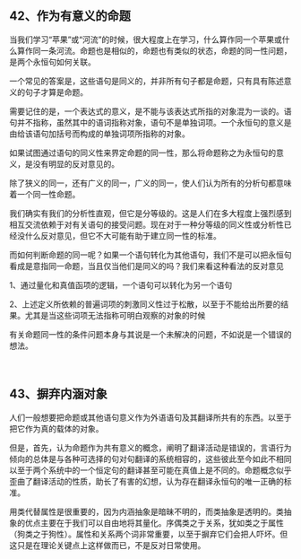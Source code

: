 <h2>42、作为有意义的命题</h2><p data-pid="rj3KpnCr">当我们学习“苹果”或“河流”的时候，很大程度上在学习，什么算作同一个苹果或什么算作同一条河流。命题也是相似的，命题也有类似的状态，命题的同一性问题，是两个永恒句如何关联。</p><p data-pid="_-NkSBvV">一个常见的答案是，这些语句是同义的，并非所有句子都是命题，只有具有陈述意义的句子才算是命题。</p><p data-pid="iw3kTj-Q">需要记住的是，一个表达式的意义，是不能与该表达式所指的对象混为一谈的。语句并不指称，虽然其中的语词指称对象，语句不是单独词项。一个永恒句的意义是由给该语句加括号而构成的单独词项所指称的对象。</p><p data-pid="_4zRYBjO">如果试图通过语句的同义性来界定命题的同一性，那么将命题称之为永恒句的意义，是没有明显的反对意见的。</p><p data-pid="HgM_LLvu">除了狭义的同一，还有广义的同一，广义的同一，使人们认为所有的分析句都意味着一个同一性命题。</p><p data-pid="03ERzpCb">我们确实有我们的分析性直观，但它是分等级的。这是人们在多大程度上强烈感到相互交流依赖于对有关语句的接受问题。现在对于一种分等级的同义性或分析性已经没什么反对意见，但它不大可能有助于建立同一性的标准。</p><p data-pid="V2KXrkY0">而如何判断命题的同一呢？如果一个语句转化为其他语句，我们不是可以把永恒句看成是意指同一命题，当且仅当他们是同义的吗？我们来看这种看法的反对意见</p><p data-pid="45lPEnlW">1、通过量化和真值函项的逻辑，一个语句可以转化为另一个语句</p><p data-pid="wDuJ3Och">2、上述定义所依赖的普遍词项的刺激同义性过于松散，以至于不能给出所要的结果。尤其是当这些词项无法指称可明白观察的对象的时候</p><p data-pid="yPuzQzP0">有关命题同一性的条件问题本身与其说是一个未解决的问题，不如说是一个错误的想法。</p><p><br></p><h2>43、摒弃内涵对象</h2><p data-pid="diGNAHP6">人们一般想要把命题或其他语句意义作为外语语句及其翻译所共有的东西。以至于把它作为真的载体的对象。</p><p data-pid="IkOgta_s">但是，首先，认为命题作为共有意义的概念，阐明了翻译活动是错误的，言语行为倾向的总体是与各种可选择的句对句翻译的系统相容的，这些彼此至今如此不相同以至于两个系统中的一个恒定句的翻译甚至可能在真值上是不同的。命题概念似乎歪曲了翻译活动的性质，助长了有害的幻想，认为存在翻译永恒句的唯一正确的标准。</p><p data-pid="8KsfnKjn">用类代替属性是很重要的，因为内涵抽象是暗昧不明的，而类抽象是透明的。类抽象的优点主要在于我们可以自由地将其量化。序偶类之于关系，犹如类之于属性（狗类之于狗性）。属性和关系两个词非常重要，以至于摒弃它们会把人吓坏。但这只是在理论关键点上这样做而已，不是反对日常使用。</p><p></p>